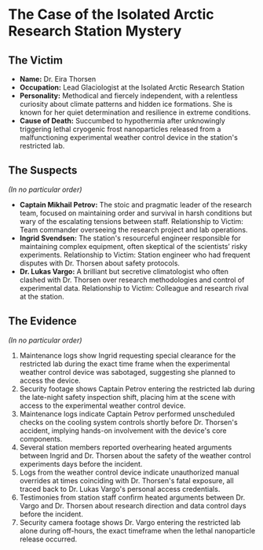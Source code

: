 # The Case of the Isolated Arctic Research Station Mystery

## The Victim
- **Name:** Dr. Eira Thorsen
- **Occupation:** Lead Glaciologist at the Isolated Arctic Research Station
- **Personality:** Methodical and fiercely independent, with a relentless curiosity about climate patterns and hidden ice formations. She is known for her quiet determination and resilience in extreme conditions.
- **Cause of Death:** Succumbed to hypothermia after unknowingly triggering lethal cryogenic frost nanoparticles released from a malfunctioning experimental weather control device in the station's restricted lab.

## The Suspects
*(In no particular order)*
- **Captain Mikhail Petrov:** The stoic and pragmatic leader of the research team, focused on maintaining order and survival in harsh conditions but wary of the escalating tensions between staff. Relationship to Victim: Team commander overseeing the research project and lab operations.
- **Ingrid Svendsen:** The station's resourceful engineer responsible for maintaining complex equipment, often skeptical of the scientists’ risky experiments. Relationship to Victim: Station engineer who had frequent disputes with Dr. Thorsen about safety protocols.
- **Dr. Lukas Vargo:** A brilliant but secretive climatologist who often clashed with Dr. Thorsen over research methodologies and control of experimental data. Relationship to Victim: Colleague and research rival at the station.

## The Evidence
*(In no particular order)*
1. Maintenance logs show Ingrid requesting special clearance for the restricted lab during the exact time frame when the experimental weather control device was sabotaged, suggesting she planned to access the device.
2. Security footage shows Captain Petrov entering the restricted lab during the late-night safety inspection shift, placing him at the scene with access to the experimental weather control device.
3. Maintenance logs indicate Captain Petrov performed unscheduled checks on the cooling system controls shortly before Dr. Thorsen's accident, implying hands-on involvement with the device's core components.
4. Several station members reported overhearing heated arguments between Ingrid and Dr. Thorsen about the safety of the weather control experiments days before the incident.
5. Logs from the weather control device indicate unauthorized manual overrides at times coinciding with Dr. Thorsen's fatal exposure, all traced back to Dr. Lukas Vargo's personal access credentials.
6. Testimonies from station staff confirm heated arguments between Dr. Vargo and Dr. Thorsen about research direction and data control days before the incident.
7. Security camera footage shows Dr. Vargo entering the restricted lab alone during off-hours, the exact timeframe when the lethal nanoparticle release occurred.